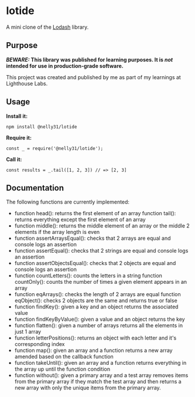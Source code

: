 # lotide

A mini clone of the [Lodash](https://lodash.com) library.

## Purpose

**_BEWARE:_ This library was published for learning purposes. It is _not_ intended for use in production-grade software.**

This project was created and published by me as part of my learnings at Lighthouse Labs. 

## Usage

**Install it:**

`npm install @nelly31/lotide`

**Require it:**

`const _ = require('@nelly31/lotide');`

**Call it:**

`const results = _.tail([1, 2, 3]) // => [2, 3]`

## Documentation

The following functions are currently implemented:

  * function head(): returns the first element of an array
  function tail(): returns everything except the first element of an array
  * function middle(): returns the middle element of an array or the middle 2 elements if the array length is even
  * function assertArraysEqual(): checks that 2 arrays are equal and console logs an assertion
  * function assertEqual(): checks that 2 strings are equal and console logs an assertion
  * function assertObjectsEqual(): checks that 2 objects are equal and console logs an assertion
  * function countLetters(): counts the letters in a string
  function countOnly(): counts the number of times a given element appears in an array
  * function eqArrays(): checks the length of 2 arrays are equal
  function eqObject(): checks 2 objects are the same and returns true or false
  * function findKey(): given a key and an object returns the associated value
  * function findKeyByValue(): given a value and an object returns the key
  * function flatten(): given a number of arrays returns all the elements in just 1 array
  * function letterPositions(): returns an object with each letter and it's corresponding index
  * function map(): given an array and a function returns a new array amended based on the callback function
  * function takeUntil(): given an array and a function returns everything in the array up until the function condition
  * function without(): given a primary array and a test array removes items from the primary array if they match the test array and then returns a new array with only the unique items from the primary array.